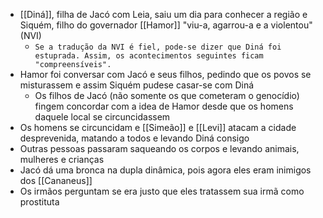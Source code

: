 - [[Diná]], filha de Jacó com Leia, saiu um dia para conhecer a região e Siquém, filho do governador [[Hamor]] "viu-a, agarrou-a e a violentou" (NVI)
	- `Se a tradução da NVI é fiel, pode-se dizer que Diná foi estuprada. Assim, os acontecimentos seguintes ficam "compreensíveis".`
- Hamor foi conversar com Jacó e seus filhos, pedindo que os povos se misturassem e assim Siquém pudese casar-se com Diná
	- Os filhos de Jacó (não somente os que cometeram o genocídio) fingem concordar com a idea de Hamor desde que os homens daquele local se circuncidassem
- Os homens se circuncidam e [[Simeão]] e [[Levi]] atacam a cidade desprevenida, matando a todos e levando Diná consigo
- Outras pessoas passaram saqueando os corpos e levando animais, mulheres e crianças
- Jacó dá uma bronca na dupla dinâmica, pois agora eles eram inimigos dos [[Cananeus]]
- Os irmãos perguntam se era justo que eles tratassem sua irmã como prostituta